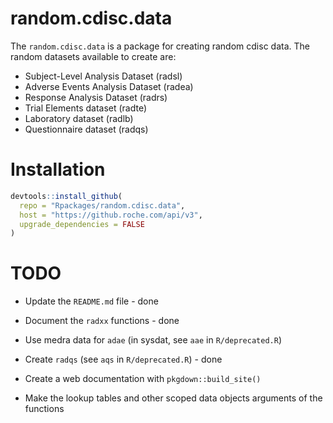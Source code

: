 # random.cdisc.data 

The `random.cdisc.data` is a package for creating random cdisc data. 
The random datasets available to create are:

 - Subject-Level Analysis Dataset (radsl)
 - Adverse Events Analysis Dataset (radea)
 - Response Analysis Dataset (radrs)
 - Trial Elements dataset (radte)
 - Laboratory dataset (radlb)
 - Questionnaire dataset (radqs)
 

# Installation

```r
devtools::install_github(
  repo = "Rpackages/random.cdisc.data",
  host = "https://github.roche.com/api/v3",
  upgrade_dependencies = FALSE
)
```


# TODO

* Update the `README.md` file - done

* Document the `radxx` functions - done 

* Use medra data for `adae` (in sysdat, see `aae` in `R/deprecated.R`)

* Create `radqs` (see `aqs` in `R/deprecated.R`) - done

* Create a web documentation with `pkgdown::build_site()`

* Make the lookup tables and other scoped data objects arguments of the functions


